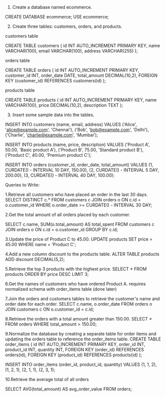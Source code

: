 1. Create a database named ecommerce.

  CREATE DATABASE ecommerce;
  USE ecommerce;


 2. Create three tables: customers, orders, and products.

 
  customers table

CREATE TABLE customers (
    id INT AUTO_INCREMENT PRIMARY KEY,
    name VARCHAR(100),
    email VARCHAR(100),
    address VARCHAR(255)
);

orders  table

CREATE TABLE orders (
    id INT AUTO_INCREMENT PRIMARY KEY,
    customer_id INT,
    order_date DATE,
    total_amount DECIMAL(10,2),
    FOREIGN KEY (customer_id) REFERENCES customers(id)
);

products  table

CREATE TABLE products (
    id INT AUTO_INCREMENT PRIMARY KEY,
    name VARCHAR(100),
    price DECIMAL(10,2),
    description TEXT
);

3. Insert some sample data into the tables.

INSERT INTO customers (name, email, address) VALUES
('Alice', 'alice@example.com', 'Chennai'),
('Bob', 'bob@example.com', 'Delhi'),
('Charlie', 'charlie@example.com', 'Mumbai');

INSERT INTO products (name, price, description) VALUES
('Product A', 50.00, 'Basic product A'),
('Product B', 75.00, 'Standard product B'),
('Product C', 40.00, 'Premium product C');

INSERT INTO orders (customer_id, order_date, total_amount) VALUES
(1, CURDATE() - INTERVAL 10 DAY, 150.00),
(2, CURDATE() - INTERVAL 5 DAY, 200.00),
(3, CURDATE() - INTERVAL 40 DAY, 100.00);



Queries to Write:


1.Retrieve all customers who have placed an order in the last 30 days.
SELECT DISTINCT c.*
FROM customers c
JOIN orders o ON c.id = o.customer_id
WHERE o.order_date >= CURDATE() - INTERVAL 30 DAY;

2.Get the total amount of all orders placed by each customer.

SELECT c.name, SUM(o.total_amount) AS total_spent
FROM customers c
JOIN orders o ON c.id = o.customer_id
GROUP BY c.id;

3.Update the price of Product C to 45.00.
UPDATE products SET price = 45.00 WHERE name = 'Product C';


4.Add a new column discount to the products table.
ALTER TABLE products ADD discount DECIMAL(5,2);

5.Retrieve the top 3 products with the highest price.
SELECT * FROM products ORDER BY price DESC LIMIT 3;

6.Get the names of customers who have ordered Product A.
requires normalized schema with order_items table (done later)

7.Join the orders and customers tables to retrieve the customer's name and order date for each order. 
SELECT c.name, o.order_date
FROM orders o
JOIN customers c ON o.customer_id = c.id;

8.Retrieve the orders with a total amount greater than 150.00.
SELECT * FROM orders WHERE total_amount > 150.00;

9.Normalize the database by creating a separate table for order items and updating the orders table to reference the order_items table.
CREATE TABLE order_items (
    id INT AUTO_INCREMENT PRIMARY KEY,
    order_id INT,
    product_id INT,
    quantity INT,
    FOREIGN KEY (order_id) REFERENCES orders(id),
    FOREIGN KEY (product_id) REFERENCES products(id)
);


INSERT INTO order_items (order_id, product_id, quantity) VALUES
(1, 1, 2),
(1, 2, 1),
(2, 1, 1),
(2, 3, 1);


10.Retrieve the average total of all orders

SELECT AVG(total_amount) AS avg_order_value FROM orders;


